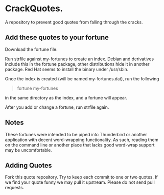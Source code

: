 # CrackQuotes.

A repository to prevent good quotes from falling through the cracks.

## Add these quotes to your fortune

Download the fortune file. 

Run strfile against my-fortunes to create an index. Debian and derivatives include this in the fortune package, other distributions hide it in another package. Red Hat seems to install the binary under /usr/sbin.

Once the index is created (will be named my-fortunes.dat), run the following 
 > fortune my-fortunes

in the same directory as the index, and a fortune will appear.

After you add or change a fortune, run strfile again.

## Notes

These fortunes were intended to be piped into Thunderbird or another application with decent word-wrapping functionality. As such, reading them on the command line or another place that lacks good word-wrap support may be uncomfortable.

## Adding Quotes

Fork this quote repository. Try to keep each commit to one or two quotes. If we find your quote funny we may pull it upstream. Please do not send pull requests.


